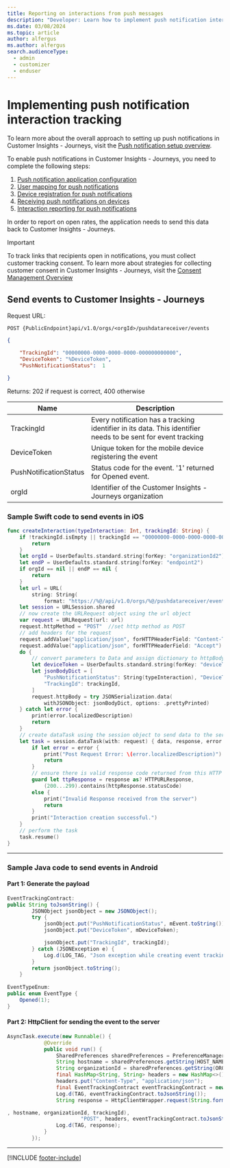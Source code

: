 ```yaml
---
title: Reporting on interactions from push messages
description: "Developer: Learn how to implement push notification interactions in Customer Insights - Journeys."
ms.date: 03/08/2024
ms.topic: article
author: alfergus
ms.author: alfergus
search.audienceType: 
  - admin
  - customizer
  - enduser
---
```


# Implementing push notification interaction tracking

To learn more about the overall approach to setting up push notifications in Customer Insights - Journeys, visit the [Push notification setup overview](real-time-marketing-push-setup-overview.md).

To enable push notifications in Customer Insights - Journeys, you need to complete the following steps:

1. [Push notification application configuration](real-time-marketing-push-notifications-setup.md)
1. [User mapping for push notifications](real-time-marketing-push-user-mapping.md)
1. [Device registration for push notifications](real-time-marketing-developer-push.md)
1. [Receiving push notifications on devices](real-time-marketing-developer-notifications.md)
1. [Interaction reporting for push notifications](real-time-marketing-developer-push-interactions.md)

In order to report on open rates, the application needs to send this data back to Customer Insights - Journeys.

> [!IMPORTANT]
> To track links that recipients open in notifications, you must collect customer tracking consent. To learn more about strategies for collecting customer consent in Customer Insights - Journeys, visit the [Consent Management Overview](real-time-marketing-compliance-settings.md)

## Send events to Customer Insights - Journeys

Request URL:

```HTTP
POST {PublicEndpoint}api/v1.0/orgs/<orgId>/pushdatareceiver/events
```

```JSON
{ 

    "TrackingId": "00000000-0000-0000-0000-000000000000", 
    "DeviceToken": "%DeviceToken", 
    "PushNotificationStatus":  1

} 
```

Returns: 202 if request is correct, 400 otherwise

|Name|Description|
|---|---|
|TrackingId|Every notification has a tracking identifier in its data. This identifier needs to be sent for event tracking|
|DeviceToken|Unique token for the mobile device registering the event|
|PushNotificationStatus|Status code for the event. '1' returned for Opened event.|
|orgId|Identifier of the Customer Insights - Journeys organization|

### Sample Swift code to send events in iOS

```SWIFT
func createInteraction(typeInteraction: Int, trackingId: String) {
    if !trackingId.isEmpty || trackingId == "00000000-0000-0000-0000-000000000000" {
        return
    }
    let orgId = UserDefaults.standard.string(forKey: "organizationId2")
    let endP = UserDefaults.standard.string(forKey: "endpoint2")
    if orgId == nil || endP == nil {
        return
    }
    let url = URL(
        string: String(
            format: "https://%@/api/v1.0/orgs/%@/pushdatareceiver/events", endP ?? "", orgId ?? ""))!
    let session = URLSession.shared
    // now create the URLRequest object using the url object
    var request = URLRequest(url: url)
    request.httpMethod = "POST"  //set http method as POST
    // add headers for the request
    request.addValue("application/json", forHTTPHeaderField: "Content-Type")  // change as per server requirements
    request.addValue("application/json", forHTTPHeaderField: "Accept")
    do {
        // convert parameters to Data and assign dictionary to httpBody of request
        let deviceToken = UserDefaults.standard.string(forKey: "deviceToken")
        let jsonBodyDict = [
            "PushNotificationStatus": String(typeInteraction), "DeviceToken": deviceToken,
            "TrackingId": trackingId,
        ]
        request.httpBody = try JSONSerialization.data(
            withJSONObject: jsonBodyDict, options: .prettyPrinted)
    } catch let error {
        print(error.localizedDescription)
        return
    }
    // create dataTask using the session object to send data to the server
    let task = session.dataTask(with: request) { data, response, error in
        if let error = error {
            print("Post Request Error: \(error.localizedDescription)")
            return
        }
        // ensure there is valid response code returned from this HTTP response
        guard let ttpResponse = response as? HTTPURLResponse,
            (200...299).contains(httpResponse.statusCode)
        else {
            print("Invalid Response received from the server")
            return
        }
        print("Interaction creation successful.")
    }
    // perform the task
    task.resume()
}

```

---

### Sample Java code to send events in Android

#### Part 1: Generate the payload

```JAVA
EventTrackingContract: 
public String toJsonString() { 
        JSONObject jsonObject = new JSONObject(); 
        try { 
            jsonObject.put("PushNotificationStatus", mEvent.toString()); 
            jsonObject.put("DeviceToken", mDeviceToken); 

            jsonObject.put("TrackingId", trackingId); 
        } catch (JSONException e) { 
            Log.d(LOG_TAG, "Json exception while creating event tracking contract: " + e.getMessage()); 
        } 
        return jsonObject.toString(); 
    } 
 
EventTypeEnum: 
public enum EventType {
    Opened(1); 
}
```

#### Part 2: HttpClient for sending the event to the server

```JAVA
AsyncTask.execute(new Runnable() { 
            @Override 
            public void run() { 
                SharedPreferences sharedPreferences = PreferenceManager.getDefaultSharedPreferences(context); 
                String hostname = sharedPreferences.getString(HOST_NAME, ""); 
                String organizationId = sharedPreferences.getString(ORGANIZATION_ID, ""); 
                final HashMap<String, String> headers = new HashMap<>(); 
                headers.put("Content-Type", "application/json"); 
                final EventTrackingContract eventTrackingContract = new EventTrackingContract(event); 
                Log.d(TAG, eventTrackingContract.toJsonString()); 
                String response = HttpClientWrapper.request(String.format("https://%s/api/v1.0/orgs/%s/pushdatareceiver/events" 

, hostname, organizationId, trackingId), 
                        "POST", headers, eventTrackingContract.toJsonString()); 
                Log.d(TAG, response); 
            } 
        }); 
```

---

[!INCLUDE [footer-include](./includes/footer-banner.md)]